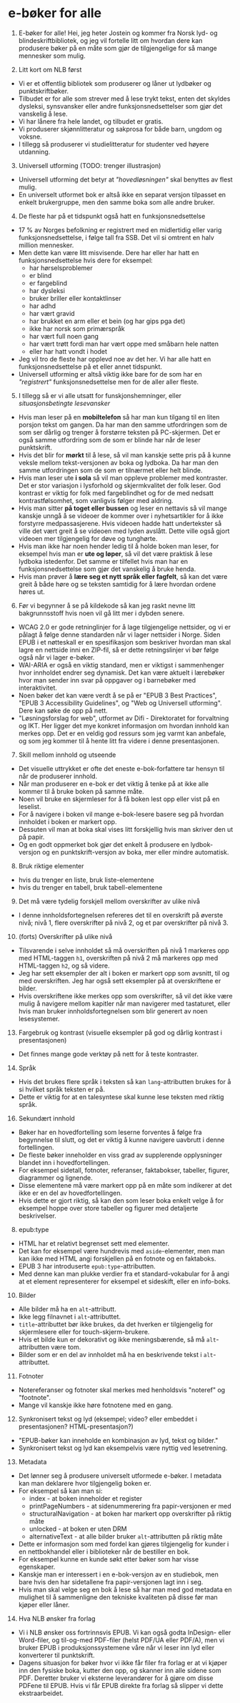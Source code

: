 e-bøker for alle
================

1. E-bøker for alle!
    Hei, jeg heter Jostein og kommer fra Norsk lyd- og blindeskriftbibliotek, og jeg vil fortelle litt om hvordan dere kan produsere bøker på en måte som gjør de tilgjengelige for så mange mennesker som mulig.

2. Litt kort om NLB først
  - Vi er et offentlig bibliotek som produserer og låner ut lydbøker og punktskriftbøker.
  - Tilbudet er for alle som strever med å lese trykt tekst, enten det skyldes dysleksi, synsvansker eller andre funksjonsnedsettelser som gjør det vanskelig å lese.
  - Vi har lånere fra hele landet, og tilbudet er gratis.
  - Vi produserer skjønnlitteratur og sakprosa for både barn, ungdom og voksne.
  - I tillegg så produserer vi studielitteratur for studenter ved høyere utdanning.

3. Universell utforming (TODO: trenger illustrasjon)
  - Universell utforming det betyr at *"hovedløsningen"* skal benyttes av flest mulig.
  - En universelt utformet bok er altså ikke en separat versjon tilpasset en enkelt brukergruppe, men den samme boka som alle andre bruker.

4. De fleste har på et tidspunkt også hatt en funksjonsnedsettelse
  - 17 % av Norges befolkning er registrert med en midlertidig eller varig funksjonsnedsettelse, i følge tall fra SSB. Det vil si omtrent en halv million mennesker.
  - Men dette kan være litt misvisende. Dere har eller har hatt en funksjonsnedsettelse hvis dere for eksempel:
    + har hørselsproblemer
    + er blind
    + er fargeblind
    + har dysleksi
    + bruker briller eller kontaktlinser
    + har adhd
    + har vært gravid
    + har brukket en arm eller et bein (og har gips pga det)
    + ikke har norsk som primærspråk
    + har vært full noen gang
    + har vært trøtt fordi man har vært oppe med småbarn hele natten
    + eller har hatt vondt i hodet
  - Jeg vil tro de fleste har opplevd noe av det her. Vi har alle hatt en funksjonsnedsettelse på et eller annet tidspunkt.
  - Universell utforming er altså viktig ikke bare for de som har en *"registrert"* funksjonsnedsettelse men for de aller aller fleste.

5. I tillegg så er vi alle utsatt for funskjonshemninger, eller *situasjonsbetingte lesevansker*
  - Hvis man leser på en **mobiltelefon** så har man kun tilgang til en liten porsjon tekst om gangen. Da har man den samme utfordringen som de som ser dårlig og trenger å forstørre teksten på PC-skjermen. Det er også samme utfordring som de som er blinde har når de leser punktskrift.
  - Hvis det blir for **mørkt** til å lese, så vil man kanskje sette pris på å kunne veksle mellom tekst-versjonen av boka og lydboka. Da har man den samme utfordringen som de som er tilnærmet eller helt blinde.
  - Hvis man leser ute **i sola** så vil man oppleve problemer med kontraster. Det er stor variasjon i lysforhold og skjermkvalitet der folk leser. God kontrast er viktig for folk med fargeblindhet og for de med nedsatt kontrastfølsomhet, som vanligvis følger med aldring.
  - Hvis man sitter **på toget eller bussen** og leser en nettavis så vil mange kanskje unngå å se videoer de kommer over i nyhetsartikler for å ikke forstyrre medpassasjerene. Hvis videoen hadde hatt undertekster så ville det vært greit å se videoen med lyden avslått. Dette ville også gjort videoen mer tilgjengelig for døve og tunghørte.
  - Hvis man ikke har noen hender ledig til å holde boken man leser, for eksempel hvis man er **ute og løper**, så vil det være praktisk å lese lydboka istedenfor. Det samme er tilfellet hvis man har en funksjonsnedsettelse som gjør det vanskelig å bruke henda.
  - Hvis man prøver å **lære seg et nytt språk eller fagfelt**, så kan det være greit å både høre og se teksten samtidig for å lære hvordan ordene høres ut.

6. Før vi begynner å se på kildekode så kan jeg raskt nevne litt bakgrunnsstoff hvis noen vil gå litt mer i dybden senere.
  - WCAG 2.0 er gode retninglinjer for å lage tilgjengelige nettsider, og vi er pålagt å følge denne standarden når vi lager nettsider i Norge. Siden EPUB i et nøtteskall er en spesifikasjon som beskriver hvordan man skal lagre en nettside inni en ZIP-fil, så er dette retningslinjer vi bør følge også når vi lager e-bøker.
  - WAI-ARIA er også en viktig standard, men er viktigst i sammenhenger hvor innholdet endrer seg dynamisk. Det kan være aktuelt i lærebøker hvor man sender inn svar på oppgaver og i barnebøker med interaktivitet.
  - Noen bøker det kan være verdt å se på er "EPUB 3 Best Practices", "EPUB 3 Accessibility Guidelines", og "Web og Universell utforming". Dere kan søke de opp på nett.
  - "Løsningsforslag for web", utformet av Difi - Direktoratet for forvaltning og IKT. Her ligger det mye konkret informasjon om hvordan innhold kan merkes opp. Det er en veldig god ressurs som jeg varmt kan anbefale, og som jeg kommer til å hente litt fra videre i denne presentasjonen.

7. Skill mellom innhold og utseende
  - Det visuelle uttrykket er ofte det eneste e-bok-forfattere tar hensyn til når de produserer innhold.
  - Når man produserer en e-bok er det viktig å tenke på at ikke alle kommer til å bruke boken på samme måte.
  - Noen vil bruke en skjermleser for å få boken lest opp eller vist på en leselist.
  - For å navigere i boken vil mange e-bok-lesere basere seg på hvordan innholdet i boken er markert opp.
  - Dessuten vil man at boka skal vises litt forskjellig hvis man skriver den ut på papir.
  - Og en godt oppmerket bok gjør det enkelt å produsere en lydbok-versjon og en punktskrift-versjon av boka, mer eller mindre automatisk.

8. Bruk riktige elementer
  - hvis du trenger en liste, bruk liste-elementene
  - hvis du trenger en tabell, bruk tabell-elementene

9. Det må være tydelig forskjell mellom overskrifter av ulike nivå
  - I denne innholdsfortegnelsen refereres det til en overskrift på øverste nivå; nivå 1, flere overskrifter på nivå 2, og et par overskrifter på nivå 3.

10. (forts) Overskrifter på ulike nivå
  - Tilsvarende i selve innholdet så må overskriften på nivå 1 markeres opp med HTML-taggen `h1`, overskriften på nivå 2 må markeres opp med HTML-taggen `h2`, og så videre.
  - Jeg har sett eksempler der alt i boken er markert opp som avsnitt, til og med overskriften. Jeg har også sett eksempler på at overskriftene er bilder.
  - Hvis overskriftene ikke merkes opp som overskrifter, så vil det ikke være mulig å navigere mellom kapitler når man navigerer med tastaturet, eller hvis man bruker innholdsfortegnelsen som blir generert av noen lesesystemer.

13. Fargebruk og kontrast (visuelle eksempler på god og dårlig kontrast i presentasjonen)
  - Det finnes mange gode verktøy på nett for å teste kontraster.

14. Språk
  - Hvis det brukes flere språk i teksten så kan `lang`-attributten brukes for å si hvilket språk teksten er på.
  - Dette er viktig for at en talesyntese skal kunne lese teksten med riktig språk.

16. Sekundært innhold
  - Bøker har en hovedfortelling som leserne forventes å følge fra begynnelse til slutt, og det er viktig å kunne navigere uavbrutt i denne fortellingen.
  - De fleste bøker inneholder en viss grad av supplerende opplysninger blandet inn i hovedfortellingen.
  - For eksempel sidetall, fotnoter, referanser, faktabokser, tabeller, figurer, diagrammer og lignende.
  - Disse elementene må være markert opp på en måte som indikerer at det ikke er en del av hovedfortellingen.
  - Hvis dette er gjort riktig, så kan den som leser boka enkelt velge å for eksempel hoppe over store tabeller og figurer med detaljerte beskrivelser.

8. epub:type
  - HTML har et relativt begrenset sett med elementer.
  - Det kan for eksempel være hundrevis med `aside`-elementer, men man kan ikke med HTML angi forskjellen på en fotnote og en faktaboks.
  - EPUB 3 har introduserte `epub:type`-attributten.
  - Med denne kan man plukke verdier fra et standard-vokabular for å angi at et element representerer for eksempel et sideskift, eller en info-boks.

10. Bilder
  - Alle bilder må ha en `alt`-attributt.
  - Ikke legg filnavnet i `alt`-attributtet.
  - `title`-attributtet bør ikke brukes, da det hverken er tilgjengelig for skjermlesere eller for touch-skjerm-brukere.
  - Hvis et bilde kun er dekorativt og ikke meningsbærende, så må `alt`-attributten være tom.
  - Bilder som er en del av innholdet må ha en beskrivende tekst i `alt`-attributtet.

11. Fotnoter
  - Notereferanser og fotnoter skal merkes med henholdsvis "noteref" og "footnote".
  - Mange vil kanskje ikke høre fotnotene med en gang.

12. Synkronisert tekst og lyd (eksempel; video? eller embeddet i presentasjonen? HTML-presentasjon?)
  - "EPUB-bøker kan inneholde en kombinasjon av lyd, tekst og bilder."
  - Synkronisert tekst og lyd kan eksempelvis være nyttig ved lesetrening.

13. Metadata
  - Det lønner seg å produsere universelt utformede e-bøker. I metadata kan man deklarere hvor tilgjengelig boken er.
  - For eksempel så kan man si:
    + index - at boken inneholder et register
    + printPageNumbers - at sidenummerering fra papir-versjonen er med
    + structuralNavigation - at boken har markert opp overskrifter på riktig måte
    + unlocked - at boken er uten DRM
    + alternativeText - at alle bilder bruker `alt`-attributten på riktig måte
  - Dette er informasjon som med fordel kan gjøres tilgjengelig for kunder i en nettbokhandel eller i biblioteker når de bestiller en bok.
  - For eksempel kunne en kunde søkt etter bøker som har visse egenskaper.
  - Kanskje man er interessert i en e-bok-versjon av en studiebok, men bare hvis den har sidetallene fra papir-versjonen lagt inn i seg.
  - Hvis man skal velge seg en bok å lese så har man med god metadata en mulighet til å sammenligne den tekniske kvaliteten på disse før man kjøper eller låner.

14. Hva NLB ønsker fra forlag
  - Vi i NLB ønsker oss fortrinnsvis EPUB. Vi kan også godta InDesign- eller Word-filer, og til-og-med PDF-filer (helst PDF/UA eller PDF/A), men vi bruker EPUB i produksjonssystemene våre når vi leser inn lyd eller konverterer til punktskrift.
  - Dagens situasjon for bøker hvor vi ikke får filer fra forlag er at vi kjøper inn den fysiske boka, kutter den opp, og skanner inn alle sidene som PDF. Deretter bruker vi eksterne leverandører for å gjøre om disse PDFene til EPUB. Hvis vi får EPUB direkte fra forlag så slipper vi dette ekstraarbeidet.



